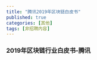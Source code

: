 ```yaml
---
title: "腾讯2019年区块链白皮书"
published: true
categories: [其他]
tags: [非招聘内容]
---
```


### 2019年区块链行业白皮书-腾讯
<html lang="en" dir="ltr">

<head>
  <meta charset="utf-8">
  <style>
    .pdfobject-container {
      width:100%;
       height: 40rem;
      border: 1rem solid rgba(0, 0, 0, .1);
    }
  </style>
</head>
<body>
  <div id="example1"></div>
  <script src="https://cdn.bootcss.com/pdfobject/2.1.1/pdfobject.js"></script>
  <script>
    PDFObject.embed("/assets/pdf/tencent-blockchain-white-paper.pdf", "白皮书-腾讯");
  </script>
</body>

</html>
